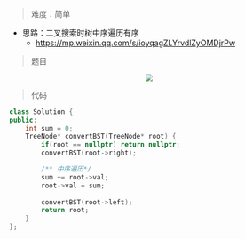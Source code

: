 > 难度：简单
- 思路：二叉搜索时树中序遍历有序
  - https://mp.weixin.qq.com/s/ioyqagZLYrvdlZyOMDjrPw


> 题目
<div align="center" style="zoom:80%"><img src="./pic/538-1.png"></div>


> 代码

```cpp
class Solution {
public:
    int sum = 0;
    TreeNode* convertBST(TreeNode* root) {
        if(root == nullptr) return nullptr;
        convertBST(root->right);

        /** 中序遍历*/
        sum += root->val;
        root->val = sum;
        
        convertBST(root->left);
        return root;
    }
};
```
